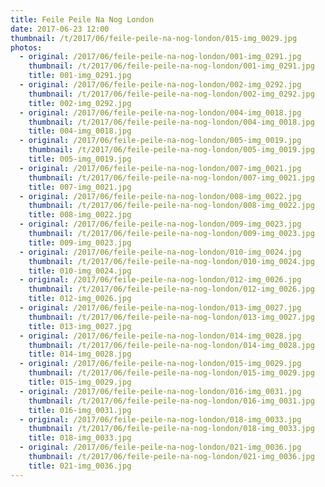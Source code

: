 ```yaml
---
title: Feile Peile Na Nog London
date: 2017-06-23 12:00
thumbnail: /t/2017/06/feile-peile-na-nog-london/015-img_0029.jpg
photos:
  - original: /2017/06/feile-peile-na-nog-london/001-img_0291.jpg
    thumbnail: /t/2017/06/feile-peile-na-nog-london/001-img_0291.jpg
    title: 001-img_0291.jpg
  - original: /2017/06/feile-peile-na-nog-london/002-img_0292.jpg
    thumbnail: /t/2017/06/feile-peile-na-nog-london/002-img_0292.jpg
    title: 002-img_0292.jpg
  - original: /2017/06/feile-peile-na-nog-london/004-img_0018.jpg
    thumbnail: /t/2017/06/feile-peile-na-nog-london/004-img_0018.jpg
    title: 004-img_0018.jpg
  - original: /2017/06/feile-peile-na-nog-london/005-img_0019.jpg
    thumbnail: /t/2017/06/feile-peile-na-nog-london/005-img_0019.jpg
    title: 005-img_0019.jpg
  - original: /2017/06/feile-peile-na-nog-london/007-img_0021.jpg
    thumbnail: /t/2017/06/feile-peile-na-nog-london/007-img_0021.jpg
    title: 007-img_0021.jpg
  - original: /2017/06/feile-peile-na-nog-london/008-img_0022.jpg
    thumbnail: /t/2017/06/feile-peile-na-nog-london/008-img_0022.jpg
    title: 008-img_0022.jpg
  - original: /2017/06/feile-peile-na-nog-london/009-img_0023.jpg
    thumbnail: /t/2017/06/feile-peile-na-nog-london/009-img_0023.jpg
    title: 009-img_0023.jpg
  - original: /2017/06/feile-peile-na-nog-london/010-img_0024.jpg
    thumbnail: /t/2017/06/feile-peile-na-nog-london/010-img_0024.jpg
    title: 010-img_0024.jpg
  - original: /2017/06/feile-peile-na-nog-london/012-img_0026.jpg
    thumbnail: /t/2017/06/feile-peile-na-nog-london/012-img_0026.jpg
    title: 012-img_0026.jpg
  - original: /2017/06/feile-peile-na-nog-london/013-img_0027.jpg
    thumbnail: /t/2017/06/feile-peile-na-nog-london/013-img_0027.jpg
    title: 013-img_0027.jpg
  - original: /2017/06/feile-peile-na-nog-london/014-img_0028.jpg
    thumbnail: /t/2017/06/feile-peile-na-nog-london/014-img_0028.jpg
    title: 014-img_0028.jpg
  - original: /2017/06/feile-peile-na-nog-london/015-img_0029.jpg
    thumbnail: /t/2017/06/feile-peile-na-nog-london/015-img_0029.jpg
    title: 015-img_0029.jpg
  - original: /2017/06/feile-peile-na-nog-london/016-img_0031.jpg
    thumbnail: /t/2017/06/feile-peile-na-nog-london/016-img_0031.jpg
    title: 016-img_0031.jpg
  - original: /2017/06/feile-peile-na-nog-london/018-img_0033.jpg
    thumbnail: /t/2017/06/feile-peile-na-nog-london/018-img_0033.jpg
    title: 018-img_0033.jpg
  - original: /2017/06/feile-peile-na-nog-london/021-img_0036.jpg
    thumbnail: /t/2017/06/feile-peile-na-nog-london/021-img_0036.jpg
    title: 021-img_0036.jpg
---
```

